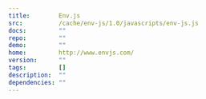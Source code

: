 ```yaml
---
title:        Env.js
src:          /cache/env-js/1.0/javascripts/env-js.js
docs:         ""
repo:         ""
demo:         ""
home:         http://www.envjs.com/
version:      ""
tags:         []
description:  ""
dependencies: ""
---
```


